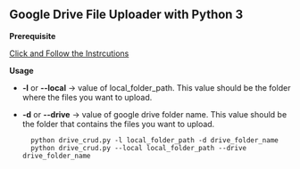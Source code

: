 ## Google Drive File Uploader with Python 3 ##
**Prerequisite**

[Click and Follow the Instrcutions](https://pythonhosted.org/PyDrive/quickstart.html) 

**Usage**
    
- **-l** or **--local** -> value of local_folder_path. This value should be the folder where the files you want to upload.
- **-d** or **--drive** -> value of google drive folder name. This value should be the folder that contains the files you want to upload.
    
        python drive_crud.py -l local_folder_path -d drive_folder_name
        python drive_crud.py --local local_folder_path --drive drive_folder_name
